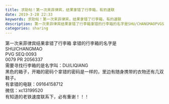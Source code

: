 ```yaml
---
title: 求助帖！第一次来菲律宾，结果拿错了行李箱，有的速联
date: 2019-3-28 22:33
keywords: 求助帖！第一次来菲律宾，结果拿错了行李箱，有的速联
description: 第一次来菲律宾结果拿错了行李箱拿错的行李箱的名字是SHU/CHANGMAOPVGSEQ:00930079PR2056337需要寻找行李箱的是名字叫：DU/LIQIANG黑色的箱子，开箱的密码个拿错的密码是一样的，里边有随身携带的衣物还有几双
categories: sharing
---
```

<td class="t_f" id="postmessage_3333461">

第一次来菲律宾结果拿错了行李箱 拿错的行李箱的名字是<br/>
SHU/CHANGMAO <br/>
PVG SEQ:0093<br/>
0079 PR 2056337 <br/>
需要寻找行李箱的是名字叫：DU/LIQIANG<br/>
黑色的箱子，开箱的密码个拿错的密码是一样的，里边有随身携带的衣物还有几双鞋子。<br/>
有拿错的电联：09164158712<br/>
微信：xc13199520   <br/>
有知道的老铁速度联系下，必有重谢！！！<img alt="" border="0" onclick="" onmouseover="" smilieid="23" src="static/image/smiley/default/handshake.gif"/></td>
